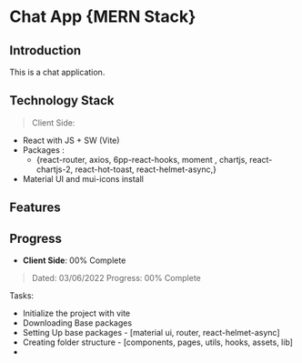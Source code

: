 # Chat App {MERN Stack}

## Introduction

This is a chat application.

## Technology Stack

> Client Side:

- React with JS + SW (Vite)
- Packages :
  - {react-router, axios, 6pp-react-hooks, moment , chartjs, react-chartjs-2, react-hot-toast, react-helmet-async,}
- Material UI and mui-icons install

## Features

## Progress

- **Client Side**: 00% Complete

> Dated: 03/06/2022
> Progress: 00% Complete

Tasks:

- Initialize the project with vite
- Downloading Base packages
- Setting Up base packages - [material ui, router, react-helmet-async]
- Creating folder structure - [components, pages, utils, hooks, assets, lib]
-

